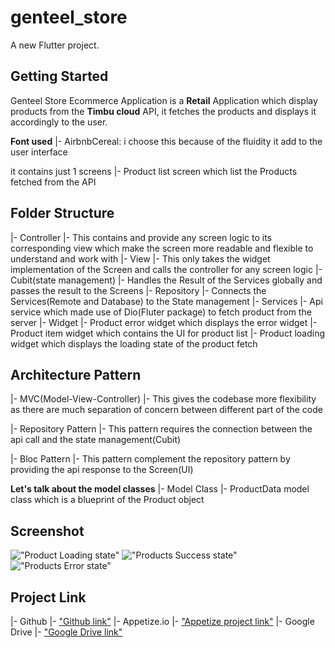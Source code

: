 # genteel_store

A new Flutter project.

## Getting Started
Genteel Store Ecommerce Application is a **Retail** Application which display products from the **Timbu cloud** API, it fetches the products and displays it accordingly to the user.

**Font used**
|- AirbnbCereal: i choose this because of the fluidity it add to the user interface

it contains just 1 screens
|- Product list screen which list the Products fetched from the API

## Folder Structure
|- Controller
    |- This contains and provide any screen logic to its corresponding view which make the screen more readable and flexible to understand and work with 
|- View
    |- This only takes the widget implementation of the Screen and calls the controller for any screen logic
|- Cubit(state management)
    |- Handles the Result of the Services globally and passes the result to the Screens
|- Repository
    |- Connects the Services(Remote and Database) to the State management
|- Services
    |- Api service which made use of Dio(Fluter package) to fetch product from the server
|- Widget
    |- Product error widget which displays the error widget
    |- Product item widget which contains the UI for product list
    |- Product loading widget which displays the loading state of the product fetch

## Architecture Pattern
|- MVC(Model-View-Controller)
    |- This gives the codebase more flexibility as there are much separation of concern between different part of the code

|- Repository Pattern
    |- This pattern requires the connection between the api call and the state management(Cubit)

|- Bloc Pattern
    |- This pattern complement the repository pattern by providing the api response to the Screen(UI)


**Let's talk about the model classes**
|- Model Class
    |- ProductData model class which is a blueprint of the Product object


## Screenshot
!["Product Loading state"](assets/screenshots/product_loading.png)
!["Products Success state"](assets/screenshots/product_success.png)
!["Products Error state"](assets/screenshots/product_error.png)

## Project Link
|- Github
    |- ["Github link"](https://github.com/genteel25/retail_store)
|- Appetize.io
    |- ["Appetize project link"](https://appetize.io/app/b_uo7wnt4ofqhpig3bfiitc2cvh4?device=pixel7&osVersion=13.0)
|- Google Drive
    |- ["Google Drive link"](https://drive.google.com/file/d/1pEPpy-uuS31mNxenVUqm9OERUQCKjvte/view?usp=sharing)
    
